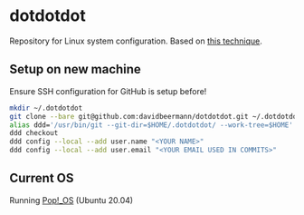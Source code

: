 # dotdotdot

Repository for Linux system configuration. Based on [this technique](https://developer.atlassian.com/blog/2016/02/best-way-to-store-dotfiles-git-bare-repo/).

## Setup on new machine

Ensure SSH configuration for GitHub is setup before!

```sh
mkdir ~/.dotdotdot
git clone --bare git@github.com:davidbeermann/dotdotdot.git ~/.dotdotdot
alias ddd='/usr/bin/git --git-dir=$HOME/.dotdotdot/ --work-tree=$HOME'
ddd checkout
ddd config --local --add user.name "<YOUR NAME>"
ddd config --local --add user.email "<YOUR EMAIL USED IN COMMITS>"
```

## Current OS

Running [Pop!_OS](https://system76.com/pop) (Ubuntu 20.04)
